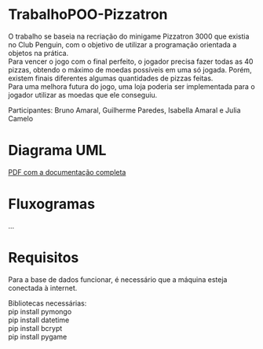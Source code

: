 # TrabalhoPOO-Pizzatron
O trabalho se baseia na recriação do minigame Pizzatron 3000 que existia no Club Penguin, com o objetivo de utilizar a programação orientada a objetos na prática.  
Para vencer o jogo com o final perfeito, o jogador precisa fazer todas as 40 pizzas, obtendo o máximo de moedas possíveis em uma só jogada. Porém, existem finais diferentes algumas quantidades de pizzas feitas.  
Para uma melhora futura do jogo, uma loja poderia ser implementada para o jogador utilizar as moedas que ele conseguiu.

Participantes: Bruno Amaral, Guilherme Paredes, Isabella Amaral e Julia Camelo

# Diagrama UML

[PDF com a documentação completa](Docs/UML_Pizzatron3000.pdf)

# Fluxogramas
...
# Requisitos
Para a base de dados funcionar, é necessário que a máquina esteja conectada à internet.

Bibliotecas necessárias:  
pip install pymongo  
pip install datetime  
pip install bcrypt  
pip install pygame  